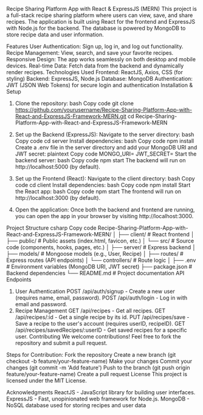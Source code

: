 Recipe Sharing Platform App with React & ExpressJS (MERN)
This project is a full-stack recipe sharing platform where users can view, save, and share recipes. The application is built using React for the frontend and ExpressJS with Node.js for the backend. The database is powered by MongoDB to store recipe data and user information.

Features
User Authentication: Sign up, log in, and log out functionality.
Recipe Management: View, search, and save your favorite recipes.
Responsive Design: The app works seamlessly on both desktop and mobile devices.
Real-time Data: Fetch data from the backend and dynamically render recipes.
Technologies Used
Frontend: ReactJS, Axios, CSS (for styling)
Backend: ExpressJS, Node.js
Database: MongoDB
Authentication: JWT (JSON Web Tokens) for secure login and authentication
Installation & Setup
1. Clone the repository:
bash
Copy code
git clone https://github.com/yourusername/Recipe-Sharing-Platform-App-with-React-and-ExpressJS-Framework-MERN.git
cd Recipe-Sharing-Platform-App-with-React-and-ExpressJS-Framework-MERN
2. Set up the Backend (ExpressJS):
Navigate to the server directory:
bash
Copy code
cd server
Install dependencies:
bash
Copy code
npm install
Create a .env file in the server directory and add your MongoDB URI and JWT secret:
plaintext
Copy code
MONGO_URI=<your-mongodb-uri>
JWT_SECRET=<your-jwt-secret>
Start the backend server:
bash
Copy code
npm start
The backend will run on http://localhost:5000 (by default).

3. Set up the Frontend (React):
Navigate to the client directory:
bash
Copy code
cd client
Install dependencies:
bash
Copy code
npm install
Start the React app:
bash
Copy code
npm start
The frontend will run on http://localhost:3000 (by default).

4. Open the application:
Once both the backend and frontend are running, you can open the app in your browser by visiting http://localhost:3000.

Project Structure
csharp
Copy code
Recipe-Sharing-Platform-App-with-React-and-ExpressJS-Framework-MERN/
│
├── client/                # React frontend
│   ├── public/            # Public assets (index.html, favicon, etc.)
│   └── src/               # Source code (components, hooks, pages, etc.)
│
├── server/                # Express backend
│   ├── models/            # Mongoose models (e.g., User, Recipe)
│   ├── routes/            # Express routes (API endpoints)
│   └── controllers/       # Route logic
│
├── .env                   # Environment variables (MongoDB URI, JWT secret)
├── package.json           # Backend dependencies
└── README.md              # Project documentation
API Endpoints
1. User Authentication
POST /api/auth/signup - Create a new user (requires name, email, password).
POST /api/auth/login - Log in with email and password.
2. Recipe Management
GET /api/recipes - Get all recipes.
GET /api/recipes/:id - Get a single recipe by its id.
PUT /api/recipes/save - Save a recipe to the user's account (requires userID, recipeID).
GET /api/recipes/savedRecipes/:userID - Get saved recipes for a specific user.
Contributing
We welcome contributions! Feel free to fork the repository and submit a pull request.

Steps for Contribution:
Fork the repository
Create a new branch (git checkout -b feature/your-feature-name)
Make your changes
Commit your changes (git commit -m 'Add feature')
Push to the branch (git push origin feature/your-feature-name)
Create a pull request
License
This project is licensed under the MIT License.

Acknowledgments
ReactJS - JavaScript library for building user interfaces.
ExpressJS - Fast, unopinionated web framework for Node.js.
MongoDB - NoSQL database used for storing recipes and user data
